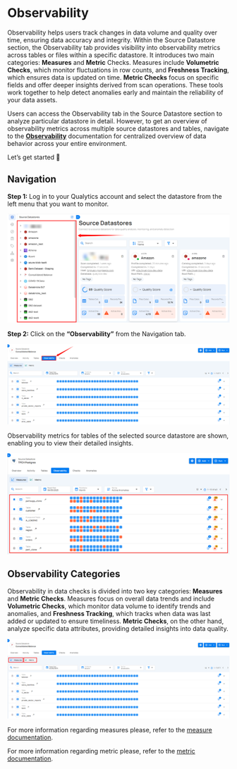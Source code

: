 # Observability

Observability helps users track changes in data volume and quality over time, ensuring data accuracy and integrity. Within the Source Datastore section, the Observability tab provides visibility into observability metrics across tables or files within a specific datastore. It introduces two main categories: **Measures** and **Metric** Checks. Measures include **Volumetric Checks**, which monitor fluctuations in row counts, and **Freshness Tracking**, which ensures data is updated on time. **Metric Checks** focus on specific fields and offer deeper insights derived from scan operations. These tools work together to help detect anomalies early and maintain the reliability of your data assets.

Users can access the Observability tab in the Source Datastore section to analyze particular datastore in detail. However, to get an overview of observability metrics across multiple source datastores and tables, navigate to the [**Observability**](../explore/observability.md) documentation for centralized overview of data behavior across your entire environment.

Let’s get started 🚀

## Navigation

**Step 1:** Log in to your Qualytics account and select the datastore from the left menu that you want to monitor.

![datastore](../assets/observability/source-light-1.png)

**Step 2:** Click on the **“Observability”** from the Navigation tab.

![observability](../assets/observability/observability-light-2.png)

Observability metrics for tables of the selected source datastore are shown, enabling you to view their detailed insights.

![observability-metrics](../assets/observability/observability-metrics-light.png)

## Observability Categories

Observability in data checks is divided into two key categories: **Measures** and **Metric Checks**. Measures focus on overall data trends and include **Volumetric Checks**, which monitor data volume to identify trends and anomalies, and **Freshness Tracking**, which tracks when data was last added or updated to ensure timeliness. **Metric Checks**, on the other hand, analyze specific data attributes, providing detailed insights into data quality.

![category](../assets/observability/category-light-3.png)

For more information regarding measures please, refer to the [measure documentation](../observability/measures.md).

For more information regarding metric please, refer to the [metric documentation](../observability/metric-check.md).